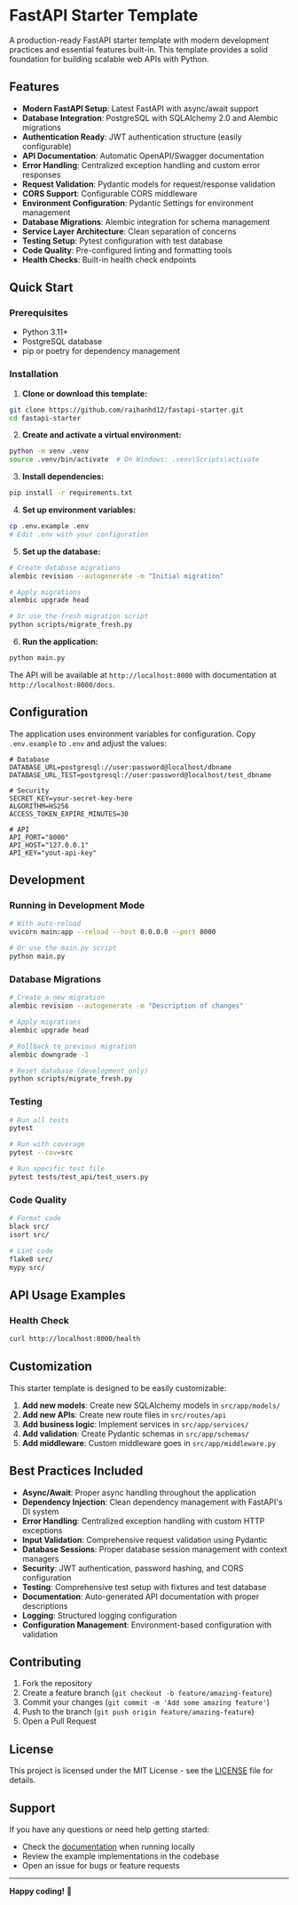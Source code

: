 # FastAPI Starter Template

A production-ready FastAPI starter template with modern development practices and essential features built-in. This template provides a solid foundation for building scalable web APIs with Python.

## Features

- **Modern FastAPI Setup**: Latest FastAPI with async/await support
- **Database Integration**: PostgreSQL with SQLAlchemy 2.0 and Alembic migrations
- **Authentication Ready**: JWT authentication structure (easily configurable)
- **API Documentation**: Automatic OpenAPI/Swagger documentation
- **Error Handling**: Centralized exception handling and custom error responses
- **Request Validation**: Pydantic models for request/response validation
- **CORS Support**: Configurable CORS middleware
- **Environment Configuration**: Pydantic Settings for environment management
- **Database Migrations**: Alembic integration for schema management
- **Service Layer Architecture**: Clean separation of concerns
- **Testing Setup**: Pytest configuration with test database
- **Code Quality**: Pre-configured linting and formatting tools
- **Health Checks**: Built-in health check endpoints

## Quick Start

### Prerequisites

- Python 3.11+
- PostgreSQL database
- pip or poetry for dependency management

### Installation

1. **Clone or download this template:**

```bash
git clone https://github.com/raihanhd12/fastapi-starter.git
cd fastapi-starter
```

2. **Create and activate a virtual environment:**

```bash
python -m venv .venv
source .venv/bin/activate  # On Windows: .venv\Scripts\activate
```

3. **Install dependencies:**

```bash
pip install -r requirements.txt
```

4. **Set up environment variables:**

```bash
cp .env.example .env
# Edit .env with your configuration
```

5. **Set up the database:**

```bash
# Create database migrations
alembic revision --autogenerate -m "Initial migration"

# Apply migrations
alembic upgrade head

# Or use the fresh migration script
python scripts/migrate_fresh.py
```

6. **Run the application:**

```bash
python main.py
```

The API will be available at `http://localhost:8000` with documentation at `http://localhost:8000/docs`.

## Configuration

The application uses environment variables for configuration. Copy `.env.example` to `.env` and adjust the values:

```env
# Database
DATABASE_URL=postgresql://user:password@localhost/dbname
DATABASE_URL_TEST=postgresql://user:password@localhost/test_dbname

# Security
SECRET_KEY=your-secret-key-here
ALGORITHM=HS256
ACCESS_TOKEN_EXPIRE_MINUTES=30

# API
API_PORT="8000"
API_HOST="127.0.0.1"
API_KEY="yout-api-key"
```

## Development

### Running in Development Mode

```bash
# With auto-reload
uvicorn main:app --reload --host 0.0.0.0 --port 8000

# Or use the main.py script
python main.py
```

### Database Migrations

```bash
# Create a new migration
alembic revision --autogenerate -m "Description of changes"

# Apply migrations
alembic upgrade head

# Rollback to previous migration
alembic downgrade -1

# Reset database (development only)
python scripts/migrate_fresh.py
```

### Testing

```bash
# Run all tests
pytest

# Run with coverage
pytest --cov=src

# Run specific test file
pytest tests/test_api/test_users.py
```

### Code Quality

```bash
# Format code
black src/
isort src/

# Lint code
flake8 src/
mypy src/
```

## API Usage Examples

### Health Check

```bash
curl http://localhost:8000/health
```

## Customization

This starter template is designed to be easily customizable:

1. **Add new models**: Create new SQLAlchemy models in `src/app/models/`
2. **Add new APIs**: Create new route files in `src/routes/api`
3. **Add business logic**: Implement services in `src/app/services/`
4. **Add validation**: Create Pydantic schemas in `src/app/schemas/`
5. **Add middleware**: Custom middleware goes in `src/app/middleware.py`

## Best Practices Included

- **Async/Await**: Proper async handling throughout the application
- **Dependency Injection**: Clean dependency management with FastAPI's DI system
- **Error Handling**: Centralized exception handling with custom HTTP exceptions
- **Input Validation**: Comprehensive request validation using Pydantic
- **Database Sessions**: Proper database session management with context managers
- **Security**: JWT authentication, password hashing, and CORS configuration
- **Testing**: Comprehensive test setup with fixtures and test database
- **Documentation**: Auto-generated API documentation with proper descriptions
- **Logging**: Structured logging configuration
- **Configuration Management**: Environment-based configuration with validation

## Contributing

1. Fork the repository
2. Create a feature branch (`git checkout -b feature/amazing-feature`)
3. Commit your changes (`git commit -m 'Add some amazing feature'`)
4. Push to the branch (`git push origin feature/amazing-feature`)
5. Open a Pull Request

## License

This project is licensed under the MIT License - see the [LICENSE](LICENSE) file for details.

## Support

If you have any questions or need help getting started:

- Check the [documentation](http://localhost:8000/docs) when running locally
- Review the example implementations in the codebase
- Open an issue for bugs or feature requests

---

**Happy coding!** 🚀
